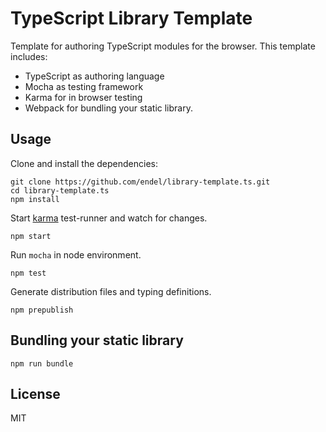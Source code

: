 TypeScript Library Template
===

Template for authoring TypeScript modules for the browser. This template
includes:

- TypeScript as authoring language
- Mocha as testing framework
- Karma for in browser testing
- Webpack for bundling your static library.

Usage
---

Clone and install the dependencies:

```
git clone https://github.com/endel/library-template.ts.git
cd library-template.ts
npm install
```

Start [karma](https://github.com/karma-runner/karma) test-runner and watch for
changes.

```
npm start
```

Run `mocha` in node environment.

```
npm test
```

Generate distribution files and typing definitions.

```
npm prepublish
```

Bundling your static library
---

```
npm run bundle
```

License
---

MIT
